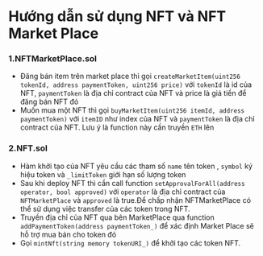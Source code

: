 # Hướng dẫn sử dụng  NFT và NFT Market Place
### 1.NFTMarketPlace.sol
- Đăng bán item trên market place thì gọi `createMarketItem(uint256 tokenId, address paymentToken, uint256 price)` với `tokenId` là id của NFT, `paymentToken` là địa chỉ contract của NFT và price là giá tiền để đăng bán NFT đó
- Muốn mua một NFT thì gọi `buyMarketItem(uint256 itemId, address paymentToken)` với `itemID` như index của NFT và `paymentToken` là địa chỉ contract của NFT. Lưu ý là function này cần truyền `ETH` lên 
### 2.NFT.sol
- Hàm khởi tạo của NFT yêu cầu các tham số  `name` tên  token , `symbol` ký hiệu token và  `_limitToken` giới hạn số lượng token
- Sau khi deploy NFT thì cần call function `setApprovalForAll(address operator, bool approved)` với `operator` là địa chỉ contract của `NFTMarketPlace` và `approved` là true.Để chấp nhận NFTMarketPlace có thể sử dụng việc transfer của các token trong NFT.
- Truyền địa chỉ của NFT qua bên MarketPlace qua function `addPaymentToken(address paymentToken_)` để xác định Market Place sẽ hỗ trợ mua bán cho token đó
- Gọi `mintNft(string memory tokenURI_)` để khởi tạo các token NFT.